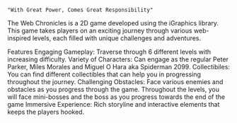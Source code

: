                                                                            "With Great Power, Comes Great Responsibility"
The Web Chronicles is a 2D game developed using the iGraphics library. This game takes players on an exciting journey through various web-inspired levels, each filled with unique challenges and adventures.

Features
Engaging Gameplay: Traverse through 6 different levels with increasing difficulty.
Variety of Characters: Can engage as the regular Peter Parker, Miles Morales and Miguel O Hara aka Spiderman 2099.
Collectibiles: You can find different collectibles that can help you in progressing throughout the journey.
Challenging Obstacles: Face various enemies and obstacles as you progress through the game. Throughout the levels, you will face mini-bosses and the boss as you progress towards the end of the game
Immersive Experience: Rich storyline and interactive elements that keeps the players hooked.
